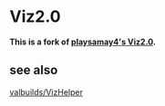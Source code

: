 # Viz2.0

**This is a fork of [playsamay4's Viz2.0](https://github.com/playsamay4/Viz2.0).**

## see also

[valbuilds/VizHelper](https://github.com/valbuilds/VizHelper)